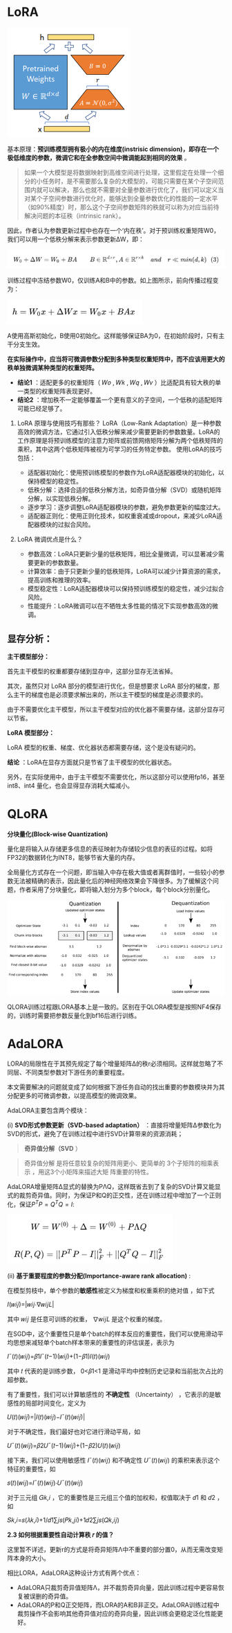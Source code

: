 # LoRA

![1697891089928](image/LoRa/1697891089928.png)

基本原理：**预训练模型拥有极小的内在维度(instrisic dimension)，即存在一个极低维度的参数，微调它和在全参数空间中微调能起到相同的效果** 。

> 如果一个大模型是将数据映射到高维空间进行处理，这里假定在处理一个细分的小任务时，是不需要那么复杂的大模型的，可能只需要在某个子空间范围内就可以解决，那么也就不需要对全量参数进行优化了，我们可以定义当对某个子空间参数进行优化时，能够达到全量参数优化的性能的一定水平（如90%精度）时，那么这个子空间参数矩阵的秩就可以称为对应当前待解决问题的本征秩（intrinsic rank）。

因此，作者认为参数更新过程中也存在一个‘内在秩’。对于预训练权重矩阵W0，我们可以用一个低秩分解来表示参数更新ΔW，即：

![1697892647469](image/LoRa/1697892647469.png)

训练过程中冻结参数W0，仅训练A和B中的参数。如上图所示，前向传播过程变为：

![1697892705796](image/LoRa/1697892705796.png)

A使用高斯初始化，B使用0初始化。这样能够保证BA为0，在初始阶段时，只有主干分支生效。

**在实际操作中，应当将可微调参数分配到多种类型权重矩阵中，而不应该用更大的秩单独微调某种类型的权重矩阵。**

* **结论1** ：适配更多的权重矩阵（ 𝑊𝑜 , 𝑊𝑘 , 𝑊𝑞 , 𝑊𝑣 ）比适配具有较大秩的单一类型的权重矩阵表现更好。
* **结论2** ：增加秩不一定能够覆盖一个更有意义的子空间，一个低秩的适配矩阵可能已经足够了。

1. LoRA 原理与使用技巧有那些？
   LoRA（Low-Rank Adaptation）是一种参数高效的微调方法，它通过引入低秩分解来减少需要更新的参数数量。LoRA的工作原理是将预训练模型的注意力矩阵或前馈网络矩阵分解为两个低秩矩阵的乘积，其中这两个低秩矩阵被视为可学习的任务特定参数。
   使用LoRA的技巧包括：

   - 适配器初始化：使用预训练模型的参数作为LoRA适配器模块的初始化，以保持模型的稳定性。
   - 低秩分解：选择合适的低秩分解方法，如奇异值分解（SVD）或随机矩阵分解，以实现低秩分解。
   - 逐步学习：逐步调整LoRA适配器模块的参数，避免参数更新的幅度过大。
   - 适配器正则化：使用正则化技术，如权重衰减或dropout，来减少LoRA适配器模块的过拟合风险。
2. LoRA 微调优点是什么？

   - 参数高效：LoRA只更新少量的低秩矩阵，相比全量微调，可以显著减少需要更新的参数数量。
   - 计算效率：由于只更新少量的低秩矩阵，LoRA可以减少计算资源的需求，提高训练和推理的效率。
   - 模型稳定性：LoRA适配器模块可以保持预训练模型的稳定性，减少过拟合风险。
   - 性能提升：LoRA微调可以在不牺牲太多性能的情况下实现参数高效的微调。

## 显存分析：

**主干模型部分：**

首先主干模型的权重都要存储到显存中，这部分显存无法省掉。

其次，虽然只对 LoRA 部分的模型进行优化，但是想要求 LoRA 部分的梯度，那么主干的梯度也是必须要求解出来的，所以主干模型的梯度是必须要求的。

由于不需要优化主干模型，所以主干模型对应的优化器不需要存储，这部分显存可以节省。

**LoRA 模型部分：**

LoRA 模型的权重、梯度、优化器状态都需要存储，这个是没有疑问的。

 **结论** ：LoRA在显存方面就只是节省了主干模型的优化器状态。

另外，在实际使用中，由于主干模型不需要优化，所以这部分可以使用fp16，甚至 int8、int4 量化，也会显得显存消耗大幅减小。

# QLoRA

**分块量化(Block-wise Quantization)**

量化是将输入从存储更多信息的表征映射为存储较少信息的表征的过程。如将FP32的数据转化为INT8，能够节省大量的内存。

全局量化方式存在一个问题，即当输入中存在极大值或者离群值时，一些较小的参数无法被精确的表示，因此量化后的神经网络效果会下降很多。为了缓解这个问题，作者采用了分块量化，即将输入划分为多个block，每个block分别量化。

![1697893635236](image/LoRa/1697893635236.png)

QLORA训练过程跟LORA基本上是一致的。区别在于QLORA模型是按照NF4保存的，训练时需要把参数反量化到bf16后进行训练。

# AdaLORA

LORA的局限性在于其预先规定了每个增量矩阵Δ的秩r必须相同。这样就忽略了不同层、不同类型参数对下游任务的重要程度。

本文需要解决的问题就变成了如何根据下游任务自动的找出重要的参数模块并为其分配更多的可微调参数，以提高模型的微调效果。

AdaLORA主要包含两个模块：

(i)  **SVD形式参数更新（SVD-based adaptation）** ：直接将增量矩阵Δ参数化为SVD的形式，避免了在训练过程中进行SVD计算带来的资源消耗；

> **奇异值分解（SVD** ）

> 奇异值分解 是将任意较复杂的矩阵用更小、更简单的 3个子矩阵的相乘表示 ，用这3个小矩阵来描述大矩 阵重要的特性。

AdaLORA增量矩阵Δ显式的替换为PΛQ，这样既省去到了复杂的SVD计算又能显式的裁剪奇异值。同时，为保证P和Q的正交性，还在训练过程中增加了一个正则化，保证$P^TP=Q^TQ=I$:

![1697893913014](image/LoRa/1697893913014.png)

(ii)  **基于重要程度的参数分配(Importance-aware rank allocation)** :

在模型剪枝中，单个参数的**敏感性**被定义为梯度和权重乘积的绝对值 ，如下式

𝐼(𝑤𝑖𝑗)=|𝑤𝑖𝑗⋅∇𝑤𝑖𝑗𝐿|

其中 𝑤𝑖𝑗 是任意可训练的权重， ∇𝑤𝑖𝑗𝐿 是这个权重的梯度。

在SGD中，这个重要性只是单个batch的样本反应的重要性，我们可以使用滑动平均思想来减轻单个batch样本带来的重要性的评估误差，表示为

𝐼¯(𝑡)(𝑤𝑖𝑗)=𝛽1𝐼¯(𝑡−1)(𝑤𝑖𝑗)+(1−𝛽1)𝐼(𝑡)(𝑤𝑖𝑗)

其中 𝑡 代表的是训练步数， 0<𝛽1<1 是滑动平均中控制历史记录和当前批次占比的超参数。

有了重要性，我们可以计算敏感性的 **不确定性** （Uncertainty） ，它表示的是敏感性的局部时间变化，定义为

 𝑈(𝑡)(𝑤𝑖𝑗)=|𝐼(𝑡)(𝑤𝑖𝑗)−𝐼¯(𝑡)(𝑤𝑖𝑗)| 

对于不确定性，我们最好也对它进行滑动平局，如

𝑈¯(𝑡)(𝑤𝑖𝑗)=𝛽2𝑈¯(𝑡−1)(𝑤𝑖𝑗)+(1−𝛽2)𝑈(𝑡)(𝑤𝑖𝑗)

接下来，我们可以使用敏感性 𝐼¯(𝑡)(𝑤𝑖𝑗) 和不确定性 𝑈¯(𝑡)(𝑤𝑖𝑗) 的乘积来表示这个特征的重要性，如

𝑠(𝑡)(𝑤𝑖𝑗)=𝐼¯(𝑡)(𝑤𝑖𝑗)⋅𝑈¯(𝑡)(𝑤𝑖𝑗)

对于三元组 𝐺𝑘,𝑖 ，它的重要性是三元组三个值的加权和，权值取决于 𝑑1 和 𝑑2 ，如

𝑆𝑘,𝑖=𝑠(𝜆𝑘,𝑖)+1/𝑑1∑𝑗𝑠(𝑃𝑘,𝑗𝑖)+1𝑑2∑𝑗𝑠(𝑄𝑘,𝑖𝑗)

**2.3 如何根据重要性自动计算秩 𝑟 的值？**

这里暂不详述，更新r的方式是将奇异矩阵Λ中不重要的部分置0，从而无需改变矩阵本身的大小。

相比LORA，AdaLORA这种设计方式有两个优点：

* AdaLORA只裁剪奇异值矩阵Λ，并不裁剪奇异向量，因此训练过程中更容易恢复被误删的奇异值。
* AdaLORA的P和Q正交矩阵，而LORA的A和B非正交。AdaLORA训练过程中裁剪操作不会影响其他奇异值对应的奇异向量，因此训练会更稳定泛化性能更好。
